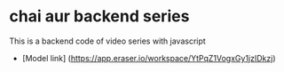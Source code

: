 # chai aur backend series

This is a backend code of video series with javascript

- [Model link] (https://app.eraser.io/workspace/YtPqZ1VogxGy1jzIDkzj)
